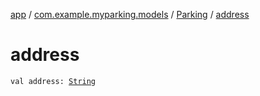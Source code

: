 [app](../../index.md) / [com.example.myparking.models](../index.md) / [Parking](index.md) / [address](./address.md)

# address

`val address: `[`String`](https://kotlinlang.org/api/latest/jvm/stdlib/kotlin/-string/index.html)
